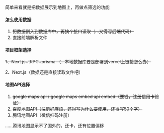 简单来看就是把数据展示到地图上，再做点筛选的功能

#### 怎么使用数据

1. ~~把数据倒入到数据库中，再搞个接口读取（...又得写后端代码）~~
2. 直接前端解析文件

#### 项目框架选择

~~1、Next.js+tRPC+prisma （...本地数据库要是部署到vercel上链接怎么办）~~

2、Next.js（数据还是直接读取文件吧）

#### 地图API选择

1. ~~google maps api / google maps embed api embed（要钱，注册信用卡验证）~~
2. ~~百度地图API（注册好麻烦，还得写为什么要使用，还得写50个字）~~
3. 腾讯地图API（微信扫码注册）

..... 腾讯地图显示不了国外的，还卡，还有位置偏移


